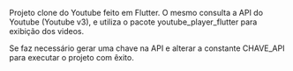 Projeto clone do Youtube feito em Flutter. 
O mesmo consulta a API do Youtube (Youtube v3), e utiliza o pacote youtube_player_flutter para exibição dos videos. 

Se faz necessário gerar uma chave na API e alterar a constante CHAVE_API para executar o projeto com êxito. 
